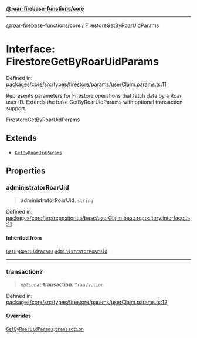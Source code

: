 [**@roar-firebase-functions/core**](../README.md)

***

[@roar-firebase-functions/core](../README.md) / FirestoreGetByRoarUidParams

# Interface: FirestoreGetByRoarUidParams

Defined in: [packages/core/src/types/firestore/params/userClaim.params.ts:11](https://github.com/yeatmanlab/roar-firebase-functions/blob/24ea7b8e0f05ba2fca7d62901c43f15726f15a89/packages/core/src/types/firestore/params/userClaim.params.ts#L11)

Represents parameters for Firestore operations that fetch data by a Roar user ID.
Extends the base GetByRoarUidParams with optional transaction support.

 FirestoreGetByRoarUidParams

## Extends

- [`GetByRoarUidParams`](GetByRoarUidParams.md)

## Properties

### administratorRoarUid

> **administratorRoarUid**: `string`

Defined in: [packages/core/src/repositories/base/userClaim.base.repository.interface.ts:11](https://github.com/yeatmanlab/roar-firebase-functions/blob/24ea7b8e0f05ba2fca7d62901c43f15726f15a89/packages/core/src/repositories/base/userClaim.base.repository.interface.ts#L11)

#### Inherited from

[`GetByRoarUidParams`](GetByRoarUidParams.md).[`administratorRoarUid`](GetByRoarUidParams.md#administratorroaruid)

***

### transaction?

> `optional` **transaction**: `Transaction`

Defined in: [packages/core/src/types/firestore/params/userClaim.params.ts:12](https://github.com/yeatmanlab/roar-firebase-functions/blob/24ea7b8e0f05ba2fca7d62901c43f15726f15a89/packages/core/src/types/firestore/params/userClaim.params.ts#L12)

#### Overrides

[`GetByRoarUidParams`](GetByRoarUidParams.md).[`transaction`](GetByRoarUidParams.md#transaction)
